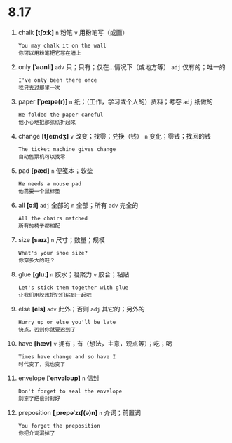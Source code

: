# 8.17


1. chalk **[tʃɔːk]** `n` 粉笔 `v` 用粉笔写（或画）
    ```
    You may chalk it on the wall
    你可以用粉笔把它写在墙上
    ```

2. only **[ˈəʊnli]** `adv` 只；只有；仅在...情况下（或地方等） `adj` 仅有的；唯一的
    ```
    I've only been there once
    我只去过那里一次
    ```

3. paper **[ˈpeɪpə(r)]** `n` 纸；（工作，学习或个人的）资料；考卷 `adj` 纸做的
    ```
    He folded the paper careful
    他小心地把那张纸折起来
    ```

4. change **[tʃeɪndʒ]** `v` 改变；找零；兑换（钱） `n` 变化；零钱；找回的钱
    ```
    The ticket machine gives change
    自动售票机可以找零
    ```

5. pad **[pæd]** `n` 便笺本；软垫
    ```
    He needs a mouse pad
    他需要一个鼠标垫
    ```

6. all **[ɔːl]** `adj` 全部的 `n` 全部；所有 `adv` 完全的
    ```
    All the chairs matched
    所有的椅子都相配
    ```

7. size **[saɪz]** `n` 尺寸；数量；规模
    ```
    What's your shoe size?
    你穿多大的鞋？
    ```

8. glue **[ɡluː]** `n` 胶水；凝聚力 `v` 胶合；粘贴
    ```
    Let's stick them together with glue
    让我们用胶水把它们粘到一起吧
    ```

9. else **[els]** `adv` 此外；否则 `adj` 其它的；另外的
    ```
    Hurry up or else you'll be late
    快点，否则你就要迟到了
    ```

10. have **[hæv]** `v` 拥有；有（想法，主意，观点等）；吃；喝
    ```
    Times have change and so have I
    时代变了，我也变了
    ```

11. envelope **[ˈenvələʊp]** `n` 信封
    ```
    Don't forget to seal the envelope
    别忘了把信封封好
    ```

12. preposition **[ˌprepəˈzɪʃ(ə)n]** `n` 介词；前置词
    ```
    You forget the preposition
    你把介词漏掉了
    ```
